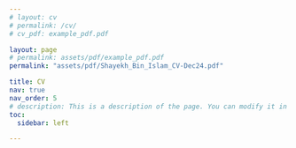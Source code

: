 ```yaml
---
# layout: cv
# permalink: /cv/
# cv_pdf: example_pdf.pdf

layout: page
# permalink: assets/pdf/example_pdf.pdf
permalink: "assets/pdf/Shayekh_Bin_Islam_CV-Dec24.pdf"

title: CV
nav: true
nav_order: 5
# description: This is a description of the page. You can modify it in '_pages/cv.md'. You can also change or remove the top pdf download button.
toc:
  sidebar: left

---
```

